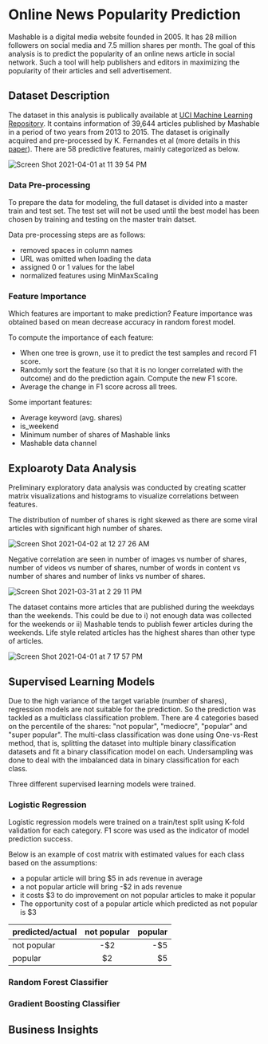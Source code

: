 # Online News Popularity Prediction
Mashable is a digital media website founded in 2005. It has 28 million followers on social media and 7.5 million shares per month. The goal of this analysis is to predict the popularity of an online news article in social network. Such a tool will help publishers and editors in maximizing the popularity of their articles and sell advertisement. 

## Dataset Description

The dataset in this analysis is publically available at [UCI Machine Learning Repository](https://archive.ics.uci.edu/ml/datasets/Online+News+Popularity). It contains information of 39,644 articles published by Mashable in a period of two years from 2013 to 2015. The dataset is originally acquired and pre-processed by K. Fernandes et al (more details in this [paper](https://link.springer.com/chapter/10.1007/978-3-319-23485-4_53)). There are 58 predictive features, mainly categorized as below.

![Screen Shot 2021-04-01 at 11 39 54 PM](https://user-images.githubusercontent.com/26207455/113377891-96618f00-9343-11eb-8f10-8188e94901fb.png)

### Data Pre-processing

To prepare the data for modeling, the full dataset is divided into a master train and test set. The test set will not be used until the best model has been chosen by training and testing on the master train datset. 

Data pre-processing steps are as follows:
* removed spaces in column names
* URL was omitted when loading the data
* assigned 0 or 1 values for the label
* normalized features using MinMaxScaling

### Feature Importance

Which features are important to make prediction? Feature importance was obtained based on mean decrease accuracy in random forest model.  

To compute the importance of each feature:
* When one tree is grown, use it to predict the test samples and record F1 score.
* Randomly sort the feature (so that it is no longer correlated with the outcome) and do the prediction again. Compute the new F1 score.
* Average the change in F1 score across all trees.

Some important features:
*  Average keyword (avg. shares)
*  is_weekend
*  Minimum number of shares of Mashable links
*  Mashable data channel

## Exploaroty Data Analysis

Preliminary exploratory data analysis was conducted by creating scatter matrix visualizations and histograms to visualize correlations between features. 

The distribution of number of shares is right skewed as there are some viral articles with significant high number of shares. 

![Screen Shot 2021-04-02 at 12 27 26 AM](https://user-images.githubusercontent.com/26207455/113380461-49cd8200-934a-11eb-90c4-03239479704a.png)


Negative correlation are seen in number of images vs number of shares, number of videos vs number of shares, number of words in content vs number of shares and number of links vs number of shares. 

![Screen Shot 2021-03-31 at 2 29 11 PM](https://user-images.githubusercontent.com/26207455/113379554-d4f94880-9347-11eb-8f5e-dd8a8ab6088f.png)

The dataset contains more articles that are published during the weekdays than the weekends. This could be due to i) not enough data was collected for the weekends or ii) Mashable tends to publish fewer articles during the weekends. Life style related articles has the highest shares than other type of articles. 

![Screen Shot 2021-04-01 at 7 17 57 PM](https://user-images.githubusercontent.com/26207455/113379587-e6425500-9347-11eb-9ae8-b81527cbf3a4.png)



## Supervised Learning Models
Due to the high variance of the target variable (number of shares), regression models are not suitable for the prediction. So the prediction was tackled as a multiclass classification problem. There are 4 categories based on the percentile of the shares: "not popular", "mediocre", "popular" and "super popular". The multi-class classification was done using One-vs-Rest method, that is, splitting the dataset into multiple binary classification datasets and fit a binary classification model on each. Undersampling was done to deal with the imbalanced data in binary classification for each class.  

Three different supervised learning models were trained.

### Logistic Regression
Logistic regression models were trained on a train/test split using K-fold validation for each category. F1 score was used as the indicator of model prediction success. 

Below is an example of cost matrix with estimated values for each class based on the assumptions:
* a popular article will bring $5 in ads revenue in average
* a not popular article will bring -$2 in ads revenue
* it costs $3 to do improvement on not popular articles to make it popular
* The opportunity cost of a popular article which predicted as not popular is $3

| predicted/actual | not popular    | popular       |
| :---             |     :---:      |          ---: |
| not popular      | -$2            | -$5           |
| popular          | $2             | $5            |

### Random Forest Classifier

### Gradient Boosting Classifier

## Business Insights


